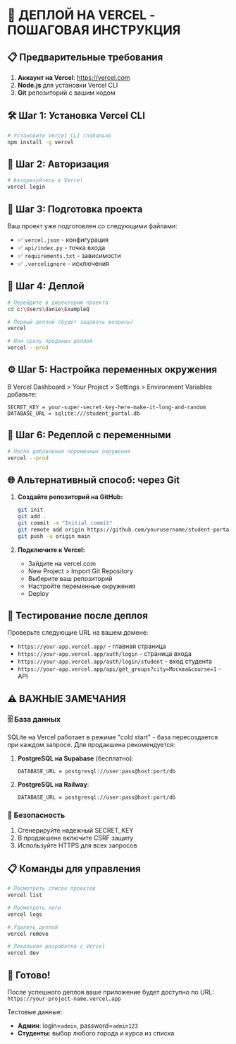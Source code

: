# 🚀 ДЕПЛОЙ НА VERCEL - ПОШАГОВАЯ ИНСТРУКЦИЯ

## 📋 Предварительные требования

1. **Аккаунт на Vercel**: https://vercel.com
2. **Node.js** для установки Vercel CLI
3. **Git** репозиторий с вашим кодом

## 🛠️ Шаг 1: Установка Vercel CLI

```bash
# Установите Vercel CLI глобально
npm install -g vercel
```

## 🔐 Шаг 2: Авторизация

```bash
# Авторизуйтесь в Vercel
vercel login
```

## 📁 Шаг 3: Подготовка проекта

Ваш проект уже подготовлен со следующими файлами:
- ✅ `vercel.json` - конфигурация
- ✅ `api/index.py` - точка входа
- ✅ `requirements.txt` - зависимости
- ✅ `.vercelignore` - исключения

## 🚀 Шаг 4: Деплой

```bash
# Перейдите в директорию проекта
cd c:\Users\danie\ExampleQ

# Первый деплой (будет задавать вопросы)
vercel

# Или сразу продакшн деплой
vercel --prod
```

## ⚙️ Шаг 5: Настройка переменных окружения

В Vercel Dashboard > Your Project > Settings > Environment Variables добавьте:

```
SECRET_KEY = your-super-secret-key-here-make-it-long-and-random
DATABASE_URL = sqlite:///student_portal.db
```

## 🔄 Шаг 6: Редеплой с переменными

```bash
# После добавления переменных окружения
vercel --prod
```

## 🌐 Альтернативный способ: через Git

1. **Создайте репозиторий на GitHub:**
   ```bash
   git init
   git add .
   git commit -m "Initial commit"
   git remote add origin https://github.com/yourusername/student-portal.git
   git push -u origin main
   ```

2. **Подключите к Vercel:**
   - Зайдите на vercel.com
   - New Project > Import Git Repository
   - Выберите ваш репозиторий
   - Настройте переменные окружения
   - Deploy

## 🧪 Тестирование после деплоя

Проверьте следующие URL на вашем домене:
- `https://your-app.vercel.app/` - главная страница
- `https://your-app.vercel.app/auth/login` - страница входа
- `https://your-app.vercel.app/auth/login/student` - вход студента
- `https://your-app.vercel.app/api/get_groups?city=Москва&course=1` - API

## ⚠️ ВАЖНЫЕ ЗАМЕЧАНИЯ

### 🗄️ База данных
SQLite на Vercel работает в режиме "cold start" - база пересоздается при каждом запросе. Для продакшена рекомендуется:

1. **PostgreSQL на Supabase** (бесплатно):
   ```
   DATABASE_URL = postgresql://user:pass@host:port/db
   ```

2. **PostgreSQL на Railway**:
   ```
   DATABASE_URL = postgresql://user:pass@host:port/db
   ```

### 🔐 Безопасность
1. Сгенерируйте надежный SECRET_KEY
2. В продакшене включите CSRF защиту
3. Используйте HTTPS для всех запросов

## 📋 Команды для управления

```bash
# Посмотреть список проектов
vercel list

# Посмотреть логи
vercel logs

# Удалить деплой
vercel remove

# Локальная разработка с Vercel
vercel dev
```

## 🎯 Готово!

После успешного деплоя ваше приложение будет доступно по URL:
`https://your-project-name.vercel.app`

Тестовые данные:
- **Админ**: login=`admin`, password=`admin123`
- **Студенты**: выбор любого города и курса из списка
